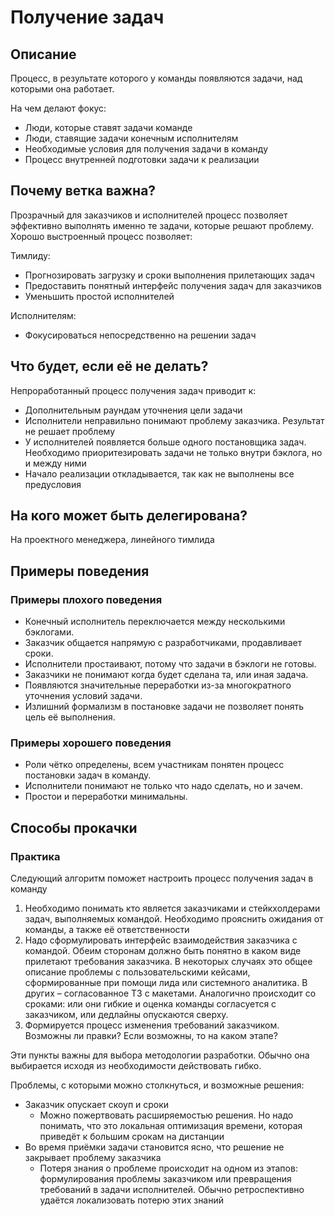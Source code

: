 # Получение задач
## Описание
Процесс, в результате которого у команды появляются задачи, над которыми она работает.

На чем делают фокус:

- Люди, которые ставят задачи команде
- Люди, ставящие задачи конечным исполнителям
- Необходимые условия для получения задачи в команду
- Процесс внутренней подготовки задачи к реализации

## Почему ветка важна?
Прозрачный для заказчиков и исполнителей процесс позволяет эффективно выполнять именно те задачи, которые решают проблему. Хорошо выстроенный процесс позволяет:

Тимлиду:
- Прогнозировать загрузку и сроки выполнения прилетающих задач
- Предоставить понятный интерфейс получения задач для заказчиков
- Уменьшить простой исполнителей

Исполнителям:
- Фокусироваться непосредственно на решении задач

## Что будет, если её не делать?
Непроработанный процесс получения задач приводит к:

- Дополнительным раундам уточнения цели задачи
- Исполнители неправильно понимают проблему заказчика. Результат не решает проблему
- У исполнителей появляется больше одного постановщика задач. Необходимо приоритезировать задачи не только внутри бэклога, но и между ними
- Начало реализации откладывается, так как не выполнены все предусловия

## На кого может быть делегирована?
На проектного менеджера, линейного тимлида


## Примеры поведения
### Примеры плохого поведения
- Конечный исполнитель переключается между несколькими бэклогами.
- Заказчик общается напрямую с разработчиками, продавливает сроки.
- Исполнители простаивают, потому что задачи в бэклоги не готовы.
- Заказчики не понимают когда будет сделана та, или иная задача.
- Появляются значительные переработки из-за многократного уточнения условий задачи.
- Излишний формализм в постановке задачи не позволяет понять цель её выполнения.

### Примеры хорошего поведения
- Роли чётко определены, всем участникам понятен процесс постановки задач в команду.
- Исполнители понимают не только что надо сделать, но и зачем.
- Простои и переработки минимальны.

## Способы прокачки
### Практика
Следующий алгоритм поможет настроить процесс получения задач в команду

1. Необходимо понимать кто является заказчиками и стейкхолдерами задач, выполняемых командой. Необходимо прояснить ожидания от команды, а также её ответственности
2. Надо сформулировать интерфейс взаимодействия заказчика с командой. Обеим сторонам должно быть понятно в каком виде прилетают требования заказчика. В некоторых случаях это общее описание проблемы с пользовательскими кейсами, сформированные при помощи лида или системного аналитика. В других – согласованное ТЗ с макетами. Аналогично происходит со сроками: или они гибкие и оценка команды согласуется с заказчиком, или дедлайны опускаются сверху.
3. Формируется процесс изменения требований заказчиком. Возможны ли правки? Если возможны, то на каком этапе?

Эти пункты важны для выбора методологии разработки. Обычно она выбирается исходя из необходимости действовать гибко.

Проблемы, с которыми можно столкнуться, и возможные решения:

- Заказчик опускает скоуп и сроки
  - Можно пожертвовать расширяемостью решения. Но надо понимать, что это локальная оптимизация времени, которая приведёт к большим срокам на дистанции
- Во время приёмки задачи становится ясно, что решение не закрывает проблему заказчика
  - Потеря знания о проблеме происходит на одном из этапов: формулирования проблемы заказчиком или превращения требований в задачи исполнителей. Обычно ретроспективно удаётся локализовать потерю этих знаний

